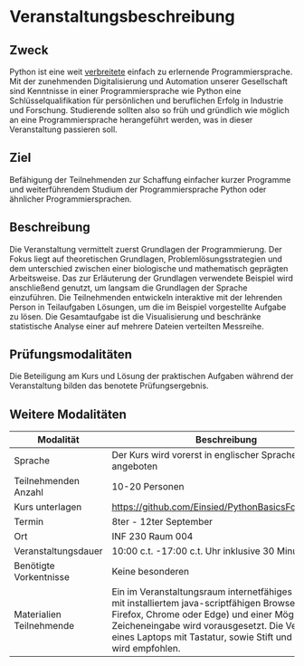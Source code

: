 # Veranstaltungsbeschreibung

## Zweck

Python ist eine weit [verbreitete](https://github.blog/news-insights/octoverse/octoverse-2024/) einfach zu erlernende Programmiersprache. Mit der zunehmenden Digitalisierung und Automation unserer Gesellschaft sind Kenntnisse in einer Programmiersprache wie Python eine Schlüsselqualifikation für persönlichen und beruflichen Erfolg in Industrie und Forschung. Studierende sollten also so früh und gründlich wie möglich an eine Programmiersprache herangeführt werden, was in dieser Veranstaltung passieren soll.

## Ziel

Befähigung der Teilnehmenden zur Schaffung einfacher kurzer Programme und weiterführendem Studium der Programmiersprache Python oder ähnlicher Programmiersprachen.

## Beschreibung

Die Veranstaltung vermittelt zuerst Grundlagen der Programmierung. Der Fokus liegt auf theoretischen Grundlagen, Problemlösungsstrategien und dem unterschied zwischen einer biologische und mathematisch geprägten Arbeitsweise. 
Das zur Erläuterung der Grundlagen verwendete Beispiel wird anschließend genutzt, um langsam die Grundlagen der Sprache einzuführen.
Die Teilnehmenden entwickeln interaktive mit der lehrenden Person in Teilaufgaben Lösungen, um die im Beispiel vorgestellte Aufgabe zu lösen. Die Gesamtaufgabe ist die Visualisierung und beschränke statistische Analyse einer auf mehrere Dateien verteilten Messreihe.

## Prüfungsmodalitäten

Die Beteiligung am Kurs und Lösung der praktischen Aufgaben während der Veranstaltung
bilden das benotete Prüfungsergebnis.

## Weitere Modalitäten

| Modalität                | Beschreibung                                          |
| ------------------------ | ----------------------------------------------------- |
| Sprache                  | Der Kurs wird vorerst in englischer Sprache angeboten |
| Teilnehmenden Anzahl     | 10-20 Personen                                        |
| Kurs unterlagen          | https://github.com/Einsied/PythonBasicsForBiologists  |
| Termin                   | 8ter - 12ter September                                |
| Ort                      | INF 230 Raum 004                                      |
| Veranstaltungsdauer      | 10:00 c.t. -17:00 c.t. Uhr inklusive 30 Minuten Pause |
| Benötigte Vorkentnisse   | Keine besonderen                                      |
| Materialien Teilnehmende | Ein im Veranstaltungsraum internetfähiges Endgerät mit installiertem  java-scriptfähigen Browser (z.B. Firefox, Chrome oder Edge) und einer Möglichkeit zur Zeicheneingabe wird vorausgesetzt. Die Verwendung eines Laptops mit Tastatur, sowie Stift und Papier wird empfohlen. |

